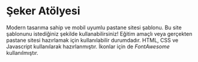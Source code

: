 # Şeker Atölyesi
Modern tasarıma sahip ve mobil uyumlu pastane sitesi şablonu. Bu site şablonunu istediğiniz şekilde kullanabilirsiniz! Eğitim amaçlı veya gerçekten pastane sitesi hazırlamak için kullanılabilir durumdadır. HTML, CSS ve Javascript kullanılarak hazırlanmıştır. İkonlar için de *FontAwesome* kullanılmıştır.
